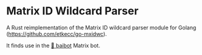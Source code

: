 # Matrix ID Wildcard Parser

A Rust reimplementation of the Matrix ID wildcard parser module for Golang (https://github.com/etkecc/go-mxidwc).

It finds use in the [🤖 baibot](https://github.com/etkecc/baibot) Matrix bot.
